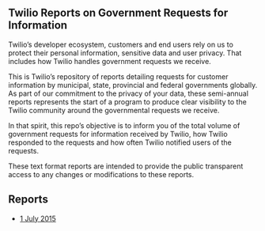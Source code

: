 ## Twilio Reports on Government Requests for Information


Twilio’s developer ecosystem, customers and end users rely on us to protect
their personal information, sensitive data and user privacy. That includes how
Twilio handles government requests we receive.

This is Twilio’s repository of reports detailing requests for customer
information by municipal, state, provincial and federal governments globally.
As part of our commitment to the privacy of your data, these semi-annual reports
represents the start of a program to produce clear visibility to the Twilio
community around the governmental requests we receive.

In that spirit, this repo’s objective is to inform you of the total volume of
government requests for information received by Twilio, how Twilio responded to
the requests and how often Twilio notified users of the requests.

These text format reports are intended to provide the public transparent access
to any changes or modifications to these reports.


## Reports

* [1 July
  2015](https://github.com/twilio/data-transparency-report//blob/master/2015-07-01-data-transparency-report.md)
